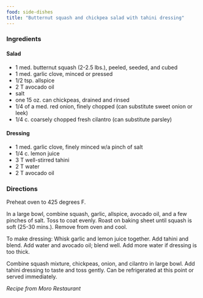 ```yaml
---
food: side-dishes
title: "Butternut squash and chickpea salad with tahini dressing"
---
```


### Ingredients

#### Salad

- 1 med. butternut squash (2-2.5 lbs.), peeled, seeded, and cubed
- 1 med. garlic clove, minced or pressed
- 1/2 tsp. allspice
- 2 T avocado oil
- salt
- one 15 oz. can chickpeas, drained and rinsed
- 1/4 of a med. red onion, finely chopped (can substitute sweet onion or leek)
- 1/4 c. coarsely chopped fresh cilantro (can substitute parsley)

#### Dressing

- 1 med. garlic clove, finely minced w/a pinch of salt
- 1/4 c. lemon juice
- 3 T well-stirred tahini
- 2 T water
- 2 T avocado oil

### Directions

Preheat oven to 425 degrees F.

In a large bowl, combine squash, garlic, allspice, avocado oil, and a few pinches of salt. Toss to coat evenly. Roast on baking sheet until squash is soft (25-30 mins.). Remove from oven and cool.

To make dressing: Whisk garlic and lemon juice together. Add tahini and blend. Add water and avocado oil; blend well. Add more water if dressing is too thick.

Combine squash mixture, chickpeas, onion, and cilantro in large bowl. Add tahini dressing to taste and toss gently. Can be refrigerated at this point or served immediately.

*Recipe from Moro Restaurant*

